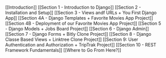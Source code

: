 [[Introduction]]
[[Section 1 - Introduction to Django]]
[[Section 2 - Installation and Setup]]
[[Section 3 - Views andf URLs + You First Django App]]
[[Section 4A - Django Templates + Favorite Movies App Project]]
[[Section 4B - Deployment of our Favorite Movies App Project]]
[[Section 5 - Django Models + Jobs Board Project]]
[[Section 6 - Django Admin]]
[[Section 7 - Django Forms + Bitly Clone Project]]
[[Section 8 - Django Classe Based Views + Linktree Clone Project]]
[[Section 9: User Authentication and Authorization + TripTrak Project]]
[[Section 10 - REST Framework Fundamentals]]
[[Where to Go From Here?]]
